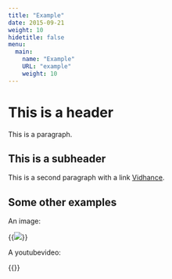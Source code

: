 ```yaml
---
title: "Example"
date: 2015-09-21
weight: 10
hidetitle: false
menu:
  main:
    name: "Example"
    URL: "example"
    weight: 10
---
```

# This is a header
This is a paragraph.

## This is a subheader
This is a second paragraph with a link [Vidhance](http://vidhance.com).

## Some other examples
An image:

{{<img src="img/logotype.png" class="halfwidth">}}

A youtubevideo:

{{<youtube qIletnpr8xk>}}

